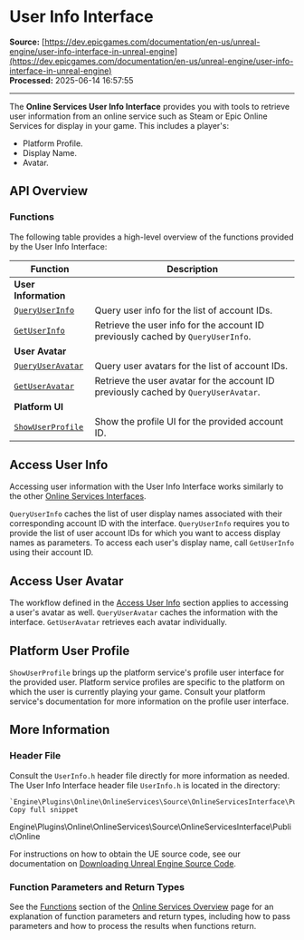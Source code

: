 # User Info Interface

**Source:** [https://dev.epicgames.com/documentation/en-us/unreal-engine/user-info-interface-in-unreal-engine](https://dev.epicgames.com/documentation/en-us/unreal-engine/user-info-interface-in-unreal-engine)  
**Processed:** 2025-06-14 16:57:55

---

The **Online Services User Info Interface** provides you with tools to retrieve user information from an online service such as Steam or Epic Online Services for display in your game. This includes a player's:

-   Platform Profile.
-   Display Name.
-   Avatar.

## API Overview

### Functions

The following table provides a high-level overview of the functions provided by the User Info Interface:

| **Function** | **Description** |
| --- | --- |
| **User Information** |   |
| [`QueryUserInfo`](/documentation/en-us/unreal-engine/API/Plugins/OnlineServicesInterface/Online/IUserInfo/QueryUserInfo) | Query user info for the list of account IDs. |
| [`GetUserInfo`](/documentation/en-us/unreal-engine/API/Plugins/OnlineServicesInterface/Online/IUserInfo/GetUserInfo) | Retrieve the user info for the account ID previously cached by `QueryUserInfo`. |
| **User Avatar** |   |
| [`QueryUserAvatar`](/documentation/en-us/unreal-engine/API/Plugins/OnlineServicesInterface/Online/IUserInfo/QueryUserAvatar) | Query user avatars for the list of account IDs. |
| [`GetUserAvatar`](/documentation/en-us/unreal-engine/API/Plugins/OnlineServicesInterface/Online/IUserInfo/GetUserAvatar) | Retrieve the user avatar for the account ID previously cached by `QueryUserAvatar`. |
| **Platform UI** |   |
| [`ShowUserProfile`](/documentation/en-us/unreal-engine/API/Plugins/OnlineServicesInterface/Online/IUserInfo/ShowUserProfile) | Show the profile UI for the provided account ID. |

## Access User Info

Accessing user information with the User Info Interface works similarly to the other [Online Services Interfaces](/documentation/en-us/unreal-engine/online-services-interfaces-in-unreal-engine).

`QueryUserInfo` caches the list of user display names associated with their corresponding account ID with the interface. `QueryUserInfo` requires you to provide the list of user account IDs for which you want to access display names as parameters. To access each user's display name, call `GetUserInfo` using their account ID.

## Access User Avatar

The workflow defined in the [Access User Info](/documentation/en-us/unreal-engine/user-info-interface-in-unreal-engine#accessuserinfo) section applies to accessing a user's avatar as well. `QueryUserAvatar` caches the information with the interface. `GetUserAvatar` retrieves each avatar individually.

## Platform User Profile

`ShowUserProfile` brings up the platform service's profile user interface for the provided user. Platform service profiles are specific to the platform on which the user is currently playing your game. Consult your platform service's documentation for more information on the profile user interface.

## More Information

### Header File

Consult the `UserInfo.h` header file directly for more information as needed. The User Info Interface header file `UserInfo.h` is located in the directory:

```
`Engine\Plugins\Online\OnlineServices\Source\OnlineServicesInterface\Public\Online`
Copy full snippet
```
Engine\\Plugins\\Online\\OnlineServices\\Source\\OnlineServicesInterface\\Public\\Online

For instructions on how to obtain the UE source code, see our documentation on [Downloading Unreal Engine Source Code](/documentation/en-us/unreal-engine/downloading-source-code-in-unreal-engine).

### Function Parameters and Return Types

See the [Functions](/documentation/en-us/unreal-engine/overview-of-online-services-in-unreal-engine#functions) section of the [Online Services Overview](/documentation/en-us/unreal-engine/overview-of-online-services-in-unreal-engine) page for an explanation of function parameters and return types, including how to pass parameters and how to process the results when functions return.